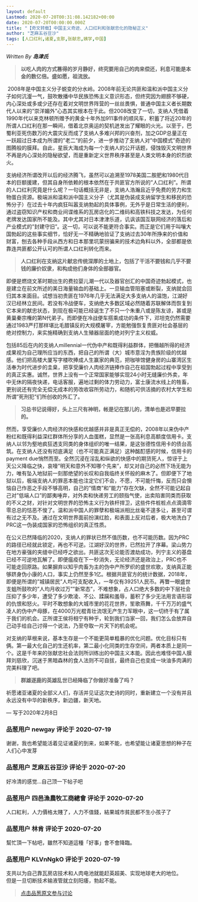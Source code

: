 ```yaml
---
layout: default
Lastmod: 2020-07-20T00:31:08.142182+00:00
date: 2020-07-20T00:00:00.000Z
title: "【奇文转载】中国主义奇迹、人口红利和张献忠化的隐秘正义"
author: "芝麻五谷豆沙"
tags: [人口红利,诸夏,支那,张献忠,姨学,中国]
---
```


_Written By **岛津氏**_  
  

> **以吃人肉的方式篡得的岁月静好，终究要用自己的肉来偿还，利息可能是本金的数亿倍。盛如愿，祖流放。**

  
  
 2008年是中国主义分子蜕变的分水岭。2008年前无论共匪和温和派中国主义分子如何沆瀣一气，鼓吹散播中华民族恐怖主义意识形态，但终究因为翅膀不够硬，内心深处或多或少还存在着对文明世界阵营的一丝丝畏惧，普通中国主义者长期数代人以来的”崇洋媚外”心态其实根本在于此。但2008改变了一切，支纳人凭借着1990年代以来克林顿所赠予的黄金十年外加911事件的顺风车，积蓄了将近20年的所谓人口红利在那一瞬间，借着北京奥运的契机迸发出了耀眼的火光。以至于，巴蜀利亚死伤数万的大震灾反而成了支纳人多难兴邦的兴奋剂，加之GDP总量正在一跃超过日本成为所谓的”老二”的前夕，进一步推动了支纳人对”中国模式”奇迹的图腾般的膜拜。自此，星辰大海成为每一个支纳人的公开话题，侵蚀毁灭文明世界不再是内心深处的隐秘欲望，而是重新定义世界秩序甚至是人类文明本身的炽烈欲火。  
  
支纳经济所谓改开以后的经济腾飞，虽然可以追溯至1978美国二胺肥和1980代日本的巨额援建，但其自身所依赖的根本依然在于共匪官方所说的”人口红利”。所谓的人口红利究竟是什么呢？一句话概括无非是，支纳人浩瀚且近乎免费的劳力和生物蛋白资源。极端派和温和派中国主义分子（尤其是伪装成支纳留学生和移民的恐怖分子）在过去十年内疯狂叫嚣支纳勃起的具体事例，无外乎是日常生活的便利，通过盗窃知识产权和商业间谍维系的瓦房店化的二维码和高铁科技之发达，为任何老牌发达国家所不能及。其中尤其对日本津津乐道，讥讽该国互联网经济的落后和产业模式的”封建守旧”。这一切，可以说不能更符合事实。而正是它们用于叫嚷大国勃起的这些事实细节，恰好无一不精确地验证了支纳过去30年所挣来的价值和财富，刨去各种手段从西方和日本那里坑蒙拐骗来的技术边角料以外，全部都是依靠连共匪都公开认可的所谓人口红利转化而来。  
  

> **人口红利在支纳这片献忠传统深厚的土地上，包括了干活不要钱和几乎不要钱的廉价奴隶，和构成他们身体的全部器官。**

  
  
即便是燃烧文革时期出生的费拉婴儿潮一代以及器官创汇的中国奇迹勃起模式，也是建立在前文所述的美日海量输血的基础上。一旦输血管阻塞或断裂，支纳就会回归其本来面目。试想当初贵匪在1976年几乎无法满足大多支纳人的温饱，江湖好汉已经林立民间。若没有冷战便车，支纳绝大多数区域必然随着苏联解体而恢复到它本来的献忠状态，到现在极可能已经诞生了不只一个朱重八或是陈友谅，甚或是黄巢秦宗権的第N代弟子。而即便在冷战便车搭乘成功的条件下，邓坦克仍然需要通过1983严打那样堪比毛腊镇反的大规模屠宰，方能勉强恢复贵匪对社会基层的绝对控制力，来实施精确到支纳人生殖器层面的绝对列宁主义权威。  
  
包括85后在内的支纳人millennial一代伪中产和既得利益群体，把僭越所得的经济成果视为自己理所应当的东西，把自己的所谓（大）城市意淫为贵族阶级的优越感。他们把高楼大厦写字楼吹捧成人生赢家的典范，把咖啡馆健身房的山寨湾区生活奉为时代进步的圭臬，把享受廉价人肉经济链捧作自己在祖国勃起过程中享受到的真正实惠。诚然，世界上没有一个正常国家能够实现24小时无缝廉价外卖，年中无休的隔夜快递，电话客服，遍地过剩的体力劳动力，富士康流水线上的牲畜，更别说还有完全无偿无成本的劳改收容所劳动力，和随机可供活摘的农村大学生和所谓”死刑犯”们所创收的外汇了。  
  

> **习总书记说得好，头上三尺有神明，帐是记在那儿的，清单也是迟早要拉的。**

  
  
然而，享受廉价人肉经济的快感和优越感并非是真正无偿的，2008年以来伪中产粉红和既得利益深红群体所分享的人血蛋糕，显然是一张高利息高额度信用卡。支纳人以邻为壑地疯狂透支同类的身体组织的唯一结果，是这张德性信用卡的债台高筑。在支纳人还没有彻底满足（也不可能真正满足）这种酩酊感的时候，信用卡的payment due悄然而至。全然沉浸在淫乱和纵欲的快感中的期货死人，惊讶于上天公义降临之快，哀嚎”明天和意外不知哪个先来”，却又对自己的必然下场无能为力，唯有坠入地狱前一刻那绝望的长叹和自我临终关怀般的麻木了。但即便下了地狱以后，极端支纳人的罪恶本能也注定它们不会，不愿，不可能忏悔，反而只会懊恼自己作恶之手段不够高明，自己的”情商”和”能力”存在欠缺，全然不可能记起自己对”低端人口”的鄙夷唾弃，对外卖和快递劳工的颐指气使，出卖陷害同类而获取的不义之财，对针对文明世界的恐怖主义行为铁杆捍卫，这些件件桩桩点点滴滴零零总总的怙恶不悛了。温和派中国人的罪孽和极端派相比丝毫不遑多让，甚至可谓有过之无不及。通过在文明世界面前扮演红脸，和表面上反对后者，极大地洗白了PRC这一伪装成国家的恐怖组织的真正性质。  
  
在公义已然降临的2020，支纳人的罪状已然不值历数，也不可能历数。因为PRC的路径已经就此锁定，再也不可逆。江湖好汉的世界，已然拉开了序幕。梁山势力在地方豪强的夹缝中已经呼之欲出。共匪这次无论能否渡劫成功，列宁主义的基盘已经不可逆地瓦解了。即便瘟疫在下一秒消失，无论经济还是政治上，PRC也不可能走回原路。如果摒弃以知乎肉畜为主的伪中产所罗织的盛世欢歌，支纳真正能够跻身伪小康的人口，事实上仍然至多1亿。根据共匪官方的统计数据，2018年，即便是所谓的”城镇居民”人均可支配收入，一年仅有39251人民币。再瞥一眼盛世支蛆所鼓吹的”人均月收过万””新常态”，不难想象，占人口绝大多数的中下层社会压抑了多少年，遭受了多少欺凌、不公、蹂躏和羞辱，蓄积了多少无法用言语形容的仇恨和怒火。平时不敢想象的大城市里的花花世界，笙歌燕舞，千千万万的盛气凌人的伪中产母豚，在4000万光棍青壮流氓无产生力军眼中，这一切终于有了属于我们的机会。正所谓王侯将相宁有种乎，轮到我们当家一回，我们怎么会放弃自己动手给自己讨得一个说法，乃至夺取一片天下的机会呢。  
  
对支纳的草根来说，基本生存是一个不能更简单粗暴的优化问题。优化目标只有俩。第一最大化自己的生还机率，第二最小化同类的生存空间，两者本质上是同一个。这是千年来的张献忠社会法则所训练出的中国主义本能。因此也难怪中国人膜拜刘慈欣，沉迷于黑暗森林的食人法则不可自拔，最终自己也变成一块油多肉满的完美料理了吧。  
  

> **群雄逐鹿的英雄乱世已经降临了你做好准备了吗？**

  
  
祈愿诸亚诸夏的全部义人们，存活并见证这次史诗的同时，重新建立一个没有并且永远没有中华的新秩序，新边疆，新天地。  
  
— 写于2020年2月8日

            
### 品葱用户 **newgay** 评论于 2020-07-19
        
谢谢，我也希望能活着见证诸夏的到来，如果不能，也希望能让诸夏思想的种子在人们心中发芽
        


            
### 品葱用户 **芝麻五谷豆沙** 评论于 2020-07-20
        
好冷清的感觉...自己顶一下帖子吧
        


            
### 品葱用户 **四邑漁農牧工商總會** 评论于 2020-07-20
        
人口紅利，人力價格太賤了，人力不值錢，結果城市貧民都不生小孩子了
        


            
### 品葱用户 **林肯** 评论于 2020-07-20
        
幫忙頂一下帖吧，雖然不知道這種「好事」會不會降臨。
        


            
### 品葱用户 **KLVnNgkO** 评论于 2020-07-19
        
支共以为自己靠瓦房店技术和人肉电池就能赶英超美、实现地球老大的地位。  
但是一旦切断技术输液管就立刻阳痿，勃起不能。
        






> [点击品葱原文参与讨论](https://pincong.rocks/article/21798)

